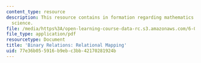 ```yaml
---
content_type: resource
description: This resource contains in formation regarding mathematics for computer
  science.
file: /media/https%3A/open-learning-course-data-rc.s3.amazonaws.com/6-042j-mathematics-for-computer-science-spring-2015/77e36b055916b9ebc3bb42170281924b_MIT6_042JS16_RelationalMap.pdf
file_type: application/pdf
resourcetype: Document
title: 'Binary Relations: Relational Mapping'
uid: 77e36b05-5916-b9eb-c3bb-42170281924b
---
```

